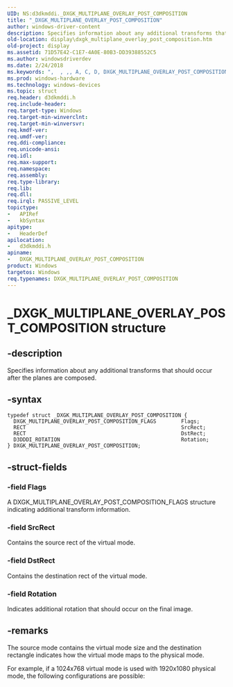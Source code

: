 ```yaml
---
UID: NS:d3dkmddi._DXGK_MULTIPLANE_OVERLAY_POST_COMPOSITION
title: "_DXGK_MULTIPLANE_OVERLAY_POST_COMPOSITION"
author: windows-driver-content
description: Specifies information about any additional transforms that should occur after the planes are composed.
old-location: display\dxgk_multiplane_overlay_post_composition.htm
old-project: display
ms.assetid: 71D57E42-C1E7-4A0E-80B3-DD39388552C5
ms.author: windowsdriverdev
ms.date: 2/24/2018
ms.keywords: ",  , ,, A, C, D, DXGK_MULTIPLANE_OVERLAY_POST_COMPOSITION, DXGK_MULTIPLANE_OVERLAY_POST_COMPOSITION structure [Display Devices], E, G, I, K, L, M, N, O, P, R, S, T, U, V, X, Y, _, _DXGK_MULTIPLANE_OVERLAY_POST_COMPOSITION, d3dkmddi/DXGK_MULTIPLANE_OVERLAY_POST_COMPOSITION, display.dxgk_multiplane_overlay_post_composition"
ms.prod: windows-hardware
ms.technology: windows-devices
ms.topic: struct
req.header: d3dkmddi.h
req.include-header: 
req.target-type: Windows
req.target-min-winverclnt: 
req.target-min-winversvr: 
req.kmdf-ver: 
req.umdf-ver: 
req.ddi-compliance: 
req.unicode-ansi: 
req.idl: 
req.max-support: 
req.namespace: 
req.assembly: 
req.type-library: 
req.lib: 
req.dll: 
req.irql: PASSIVE_LEVEL
topictype:
-	APIRef
-	kbSyntax
apitype:
-	HeaderDef
apilocation:
-	d3dkmddi.h
apiname:
-	DXGK_MULTIPLANE_OVERLAY_POST_COMPOSITION
product: Windows
targetos: Windows
req.typenames: DXGK_MULTIPLANE_OVERLAY_POST_COMPOSITION
---
```


# _DXGK_MULTIPLANE_OVERLAY_POST_COMPOSITION structure


## -description


Specifies information about any additional transforms that should occur after the planes are composed.


## -syntax


````
typedef struct _DXGK_MULTIPLANE_OVERLAY_POST_COMPOSITION {
  DXGK_MULTIPLANE_OVERLAY_POST_COMPOSITION_FLAGS        Flags;
  RECT                                                  SrcRect;
  RECT                                                  DstRect;
  D3DDDI_ROTATION                                       Rotation;
} DXGK_MULTIPLANE_OVERLAY_POST_COMPOSITION;
````


## -struct-fields




### -field Flags

A DXGK_MULTIPLANE_OVERLAY_POST_COMPOSITION_FLAGS structure indicating additional transform information.


### -field SrcRect

Contains the source rect of the virtual mode.


### -field DstRect

Contains the destination rect of the virtual mode.


### -field Rotation

Indicates additional rotation that should occur on the final image.


## -remarks



The source mode contains the virtual mode size and the destination rectangle indicates how the virtual mode maps to the physical mode.

For example, if a 1024x768 virtual mode is used with 1920x1080 physical mode, the following configurations are possible:





